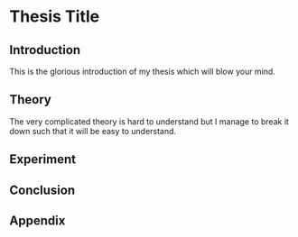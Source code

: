 # Thesis Title

## Introduction

This is the glorious introduction of my thesis which will blow your mind.

## Theory

The very complicated theory is hard to understand but I manage to break it down such that it will be easy to understand.

## Experiment



## Conclusion

## Appendix
